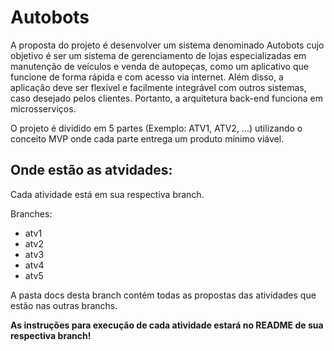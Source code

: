 # Autobots

A proposta do projeto é desenvolver um sistema denominado Autobots cujo objetivo é ser um sistema de gerenciamento de lojas especializadas em manutenção de veículos e venda de autopeças, como um aplicativo que funcione de forma rápida e com acesso via internet. Além disso, a aplicação deve ser flexível e facilmente integrável com outros sistemas, caso desejado pelos clientes. Portanto, a arquitetura back-end funciona em microsserviços.

O projeto é dividido em 5 partes (Exemplo: ATV1, ATV2, ...) utilizando o conceito MVP onde cada parte entrega um produto mínimo viável.

## Onde estão as atvidades:

Cada atividade está em sua respectiva branch.

Branches:
- atv1
- atv2
- atv3
- atv4
- atv5

A pasta docs desta branch contém todas as propostas das atividades que estão nas outras branchs.

**As instruções para execução de cada atividade estará no README de sua respectiva branch!**
